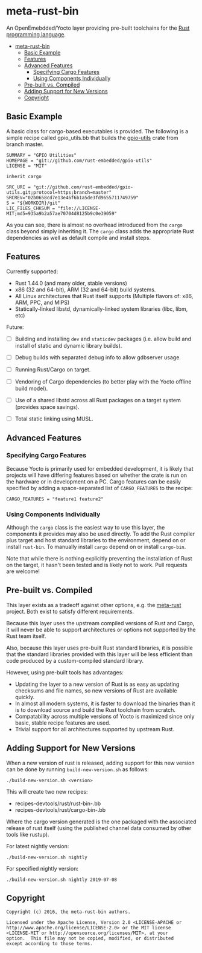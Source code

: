 meta-rust-bin
=============

An OpenEmebdded/Yocto layer providing pre-built toolchains for the
[Rust programming language](https://www.rust-lang.org).

<!-- toc -->

- [meta-rust-bin](#meta-rust-bin)
  - [Basic Example](#basic-example)
  - [Features](#features)
  - [Advanced Features](#advanced-features)
    - [Specifying Cargo Features](#specifying-cargo-features)
    - [Using Components Individually](#using-components-individually)
  - [Pre-built vs. Compiled](#pre-built-vs-compiled)
  - [Adding Support for New Versions](#adding-support-for-new-versions)
  - [Copyright](#copyright)

<!-- tocstop -->


## Basic Example

A basic class for cargo-based executables is provided. The following is a
simple recipe called gpio_utils.bb that builds the [gpio-utils](https://github.com/rust-embedded/gpio-utils)
crate from branch master.

```bitbake
SUMMARY = "GPIO Utilities"
HOMEPAGE = "git://github.com/rust-embedded/gpio-utils"
LICENSE = "MIT"

inherit cargo

SRC_URI = "git://github.com/rust-embedded/gpio-utils.git;protocol=https;branch=master"
SRCREV="02b0658cd7e13e46f6b1a5de3fd9655711749759"
S = "${WORKDIR}/git"
LIC_FILES_CHKSUM = "file://LICENSE-MIT;md5=935a9b2a57ae70704d8125b9c0e39059"
```

As you can see, there is almost no overhead introduced from the `cargo` class
beyond simply inheriting it. The `cargo` class adds the appropriate Rust
dependencies as well as default compile and install steps.


## Features

Currently supported:

  * Rust 1.44.0 (and many older, stable versions)
  * x86 (32 and 64-bit), ARM (32 and 64-bit) build systems.
  * All Linux architectures that Rust itself supports (Multiple flavors of:
    x86, ARM, PPC, and MIPS)
  * Statically-linked libstd, dynamically-linked system libraries (libc, libm,
    etc)

Future:

  * [ ] Building and installing `dev` and `staticdev` packages (i.e. allow build
    and install of static and dynamic library builds).
  * [ ] Debug builds with separated debug info to allow gdbserver usage.
  * [ ] Running Rust/Cargo on target.
  * [ ] Vendoring of Cargo dependencies (to better play with the Yocto offline
    build model).
  * [ ] Use of a shared libstd across all Rust packages on a target system
    (provides space savings).
  * [ ] Total static linking using MUSL.



## Advanced Features

### Specifying Cargo Features

Because Yocto is primarily used for embedded development, it is likely that
projects will have differing features based on whether the crate is run on the
hardware or in development on a PC. Cargo features can be easily specified by
adding a space-separated list of `CARGO_FEATURES` to the recipe:

```bitbake
CARGO_FEATURES = "feature1 feature2"
```

### Using Components Individually

Although the `cargo` class is the easiest way to use this layer, the components
it provides may also be used directly. To add the Rust compiler plus target and
host standard libraries to the environment, depend on or install `rust-bin`. To
manually install `cargo` depend on or install `cargo-bin`.

Note that while there is nothing explicitly preventing the installation of Rust
on the target, it hasn't been tested and is likely not to work. Pull requests
are welcome!


## Pre-built vs. Compiled

This layer exists as a tradeoff against other options, e.g. the
[meta-rust](https://github.com/meta-rust) project. Both exist to satisfy
different requirements.

Because this layer uses the upstream compiled versions of Rust and Cargo, it
will never be able to support architectures or options not supported by the
Rust team itself.

Also, because this layer uses pre-built Rust standard libraries, it is possible
that the standard libraries provided with this layer will be less efficient
than code produced by a custom-compiled standard library.

However, using pre-built tools has advantages:

  * Updating the layer to a new version of Rust is as easy as updating
    checksums and file names, so new versions of Rust are available quickly.
  * In almost all modern systems, it is faster to download the binaries than it
    is to download source and build the Rust toolchain from scratch.
  * Compatability across multiple versions of Yocto is maximized since only
    basic, stable recipe features are used.
  * Trivial support for all architectures supported by upstream Rust.

## Adding Support for New Versions

When a new version of rust is released, adding support for this new version can
be done by running `build-new-version.sh` as follows:

    ./build-new-version.sh <version>

This will create two new recipes:
 - recipes-devtools/rust/rust-bin-<version>.bb
 - recipes-devtools/rust/cargo-bin-<date>.bb

 Where the cargo version generated is the one packaged with the associated
 release of rust itself (using the published channel data consumed by other
 tools like rustup).

For latest nightly version:

    ./build-new-version.sh nightly
    
For specified nightly version:
    
    ./build-new-version.sh nightly 2019-07-08
    

## Copyright

```
Copyright (c) 2016, the meta-rust-bin authors.

Licensed under the Apache License, Version 2.0 <LICENSE-APACHE or
http://www.apache.org/license/LICENSE-2.0> or the MIT license
<LICENSE-MIT or http://opensource.org/licenses/MIT>, at your
option.  This file may not be copied, modified, or distributed
except according to those terms.
```
